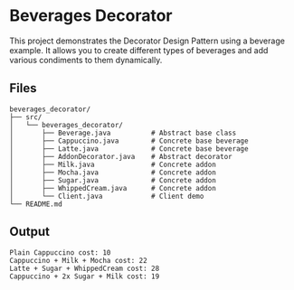 # Beverages Decorator

This project demonstrates the Decorator Design Pattern using a beverage example. It allows you to create different types of beverages and add various condiments to them dynamically.

## Files
```
beverages_decorator/
├── src/
│   └── beverages_decorator/
│       ├── Beverage.java          # Abstract base class
│       ├── Cappuccino.java        # Concrete base beverage
│       ├── Latte.java             # Concrete base beverage
│       ├── AddonDecorator.java    # Abstract decorator
│       ├── Milk.java              # Concrete addon
│       ├── Mocha.java             # Concrete addon
│       ├── Sugar.java             # Concrete addon
│       ├── WhippedCream.java      # Concrete addon
│       └── Client.java            # Client demo
└── README.md
```

## Output
```
Plain Cappuccino cost: 10
Cappuccino + Milk + Mocha cost: 22
Latte + Sugar + WhippedCream cost: 28
Cappuccino + 2x Sugar + Milk cost: 19
```
